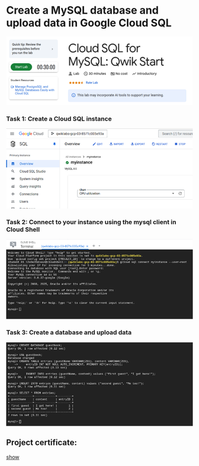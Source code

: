 # Create a MySQL database and upload data in Google Cloud SQL

![Screenshot](https://github.com/january1073/portfolio/blob/main/google/cloud_sql_for_mysql/task0.png)

### Task 1: Create a Cloud SQL instance

![Screenshot](https://github.com/january1073/portfolio/blob/main/google/cloud_sql_for_mysql/task1.png)

### Task 2: Connect to your instance using the mysql client in Cloud Shell

![Screenshot](https://github.com/january1073/portfolio/blob/main/google/cloud_sql_for_mysql/task2.png)

### Task 3: Create a database and upload data

![Screenshot](https://github.com/january1073/portfolio/blob/main/google/cloud_sql_for_mysql/task3.png)

## Project certificate:

<a href="https://github.com/january1073/portfolio/blob/main/google/google_cloud_sql_for_mysql.pdf">show</a>
